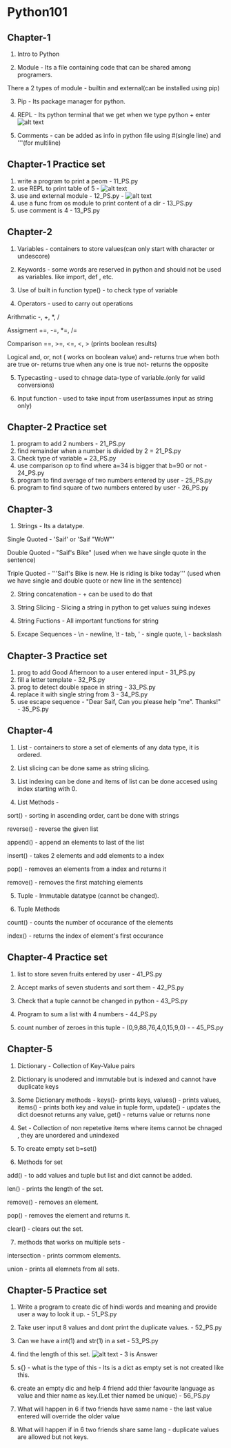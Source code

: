 # Python101

## Chapter-1
1. Intro to Python

2. Module - Its a file containing code that can be shared among programers.

There a 2 types of module - builtin and external(can be installed using pip)


3. Pip - Its package manager for python.

4. REPL - Its python terminal that we get when we type python + enter
![alt text](image.png)

5. Comments - can be added as info in python file using #(single line) and '''(for multiline)

## Chapter-1 Practice set
1. write a program to print a peom - 11_PS.py
2. use REPL to print table of 5 - ![alt text](image-1.png)
3. use and external module - 12_PS.py - ![alt text](image-2.png)
4. use a func from os module to print content of a dir - 13_PS.py
5. use comment is 4 - 13_PS.py


## Chapter-2

1. Variables - containers to store values(can only start with character or undescore)

2. Keywords - some words are reserved in python and should not be used as variables. like import, def , etc.

3. Use of built in function type() - to check type of variable

4. Operators - used to carry out operations

Arithmatic -, +, *, /

Assigment  +=, -=, *=, /=

Comparison ==, >=, <=, <, > (prints boolean results)

Logical and, or, not ( works on boolean value) 
and- returns true when both are true
or- returns true when any one is true
not- returns the opposite

5. Typecasting - used to chnage data-type of variable.(only for valid conversions)

6. Input function - used to take input from user(assumes input as string only)

## Chapter-2 Practice set
1. program to add 2 numbers - 21_PS.py
2. find remainder when a number is divided by 2 = 21_PS.py
3. Check type of variable = 23_PS.py
4. use comparison op to find where a=34 is bigger that b=90 or not - 24_PS.py
5. program to find average of two numbers entered by user - 25_PS.py
6. program to find square of two numbers entered by user - 26_PS.py

## Chapter-3

1. Strings - Its a datatype.

Single Quoted - 'Saif' or 'Saif "WoW"'

Double Quoted - "Saif's Bike" (used when we have single quote in the sentence)

Triple Quoted - '''Saif's Bike is new.
                He is riding is bike today''' (used when we have single and double quote or new line in the sentence)

2. String concatenation - + can be used to do that

3. String Slicing - Slicing a string in python to get values suing indexes

4. String Fuctions - All important functions for string

5. Excape Sequences - \n - newline, \t - tab, \' - single quote, \\ - backslash


## Chapter-3 Practice set
1. prog to add Good Afternoon to a user entered input - 31_PS.py
2. fill a letter template - 32_PS.py
3. prog to detect double space in string - 33_PS.py
4. replace it with single string from 3 - 34_PS.py
5. use escape sequence - "Dear Saif, Can you please help \"me\". Thanks!" - 35_PS.py

## Chapter-4

1. List - containers to store a set of elements of any data type, it is ordered.

2. List slicing can be done same as string slicing.

3. List indexing can be done and items of list can be done accesed using index starting with 0.

4. List Methods - 

sort() - sorting in ascending order, cant be done with strings

reverse() - reverse the given list

append() - append an elements to last of the list

insert() - takes 2 elements and add elements to a index

pop() - removes an elements from a index and returns it

remove() - removes the first matching elements

5. Tuple - Immutable datatype (cannot be changed).

6. Tuple Methods

count() - counts the number of occurance of the elements

index() - returns the index of element's first occurance

## Chapter-4 Practice set

1. list to store seven fruits entered by user - 41_PS.py

2. Accept marks of seven students and sort them - 42_PS.py

3. Check that a tuple cannot be changed in python - 43_PS.py

4. Program to sum a list with 4 numbers - 44_PS.py

5. count number of zeroes in this tuple - (0,9,88,76,4,0,15,9,0) - - 45_PS.py


## Chapter-5

1. Dictionary - Collection of Key-Value pairs

2. Dictionary is unodered and immutable but is indexed and cannot have duplicate keys

3. Some Dictionary methods - keys()- prints keys, values() - prints values, items() - prints both key and value in tuple form, update() - updates the dict doesnot returns any value, get() - returns value or returns none

4. Set - Collection of non repetetive items where items cannot be chnaged , they are unordered and unindexed

5. To create empty set b=set()

6. Methods for set

add() - to add values and tuple but list and dict cannot be added.

len() - prints the length of the set.

remove() - removes an element.

pop() - removes the element and returns it.

clear() - clears out the set.

7. methods that works on multiple sets - 

intersection - prints commom elements.

union - prints all elemnets from all sets.

## Chapter-5 Practice set

1. Write a program to create dic of hindi words and meaning and provide user a way to look it up. - 51_PS.py

2. Take user input 8 values and dont print the duplicate values. - 52_PS.py

3. Can we have a int(1) and str(1) in a set - 53_PS.py

4. find the length of this set.
 ![alt text](image-3.png) - 3 is Answer

5. s{} - what is the type of this - Its is a dict as empty set is not created like this.

6. create an empty dic and help 4 friend add thier favourite language as value and thier name as key.(Let thier named be unique)  - 56_PS.py

7. What will happen in 6 if two friends have same name - the last value entered will override the older value

8. What will happen if in 6 two friends share same lang - duplicate values are allowed but not keys.


